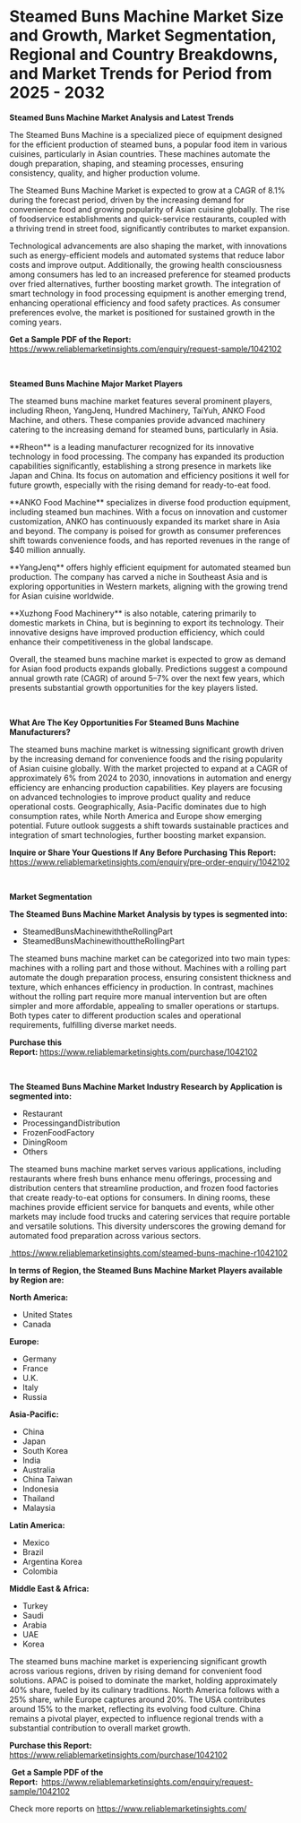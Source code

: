 <p><h1>Steamed Buns Machine Market Size and Growth, Market Segmentation, Regional and Country Breakdowns, and Market Trends for Period from 2025 -  2032</h1></p><p><strong>Steamed Buns Machine Market Analysis and Latest Trends</strong></p>
<p><p>The Steamed Buns Machine is a specialized piece of equipment designed for the efficient production of steamed buns, a popular food item in various cuisines, particularly in Asian countries. These machines automate the dough preparation, shaping, and steaming processes, ensuring consistency, quality, and higher production volume. </p><p>The Steamed Buns Machine Market is expected to grow at a CAGR of 8.1% during the forecast period, driven by the increasing demand for convenience food and growing popularity of Asian cuisine globally. The rise of foodservice establishments and quick-service restaurants, coupled with a thriving trend in street food, significantly contributes to market expansion. </p><p>Technological advancements are also shaping the market, with innovations such as energy-efficient models and automated systems that reduce labor costs and improve output. Additionally, the growing health consciousness among consumers has led to an increased preference for steamed products over fried alternatives, further boosting market growth. The integration of smart technology in food processing equipment is another emerging trend, enhancing operational efficiency and food safety practices. As consumer preferences evolve, the market is positioned for sustained growth in the coming years.</p></p>
<p><strong>Get a Sample PDF of the Report:&nbsp;</strong> <a href="https://www.reliablemarketinsights.com/enquiry/request-sample/1042102?utm_campaign=2885&utm_medium=2&utm_source=Github&utm_content=ia&utm_term=08042025&utm_id=steamed-buns-machine">https://www.reliablemarketinsights.com/enquiry/request-sample/1042102</a></p>
<p>&nbsp;</p>
<p><strong>Steamed Buns Machine Major Market Players</strong></p>
<p><p>The steamed buns machine market features several prominent players, including Rheon, YangJenq, Hundred Machinery, TaiYuh, ANKO Food Machine, and others. These companies provide advanced machinery catering to the increasing demand for steamed buns, particularly in Asia.</p><p>**Rheon** is a leading manufacturer recognized for its innovative technology in food processing. The company has expanded its production capabilities significantly, establishing a strong presence in markets like Japan and China. Its focus on automation and efficiency positions it well for future growth, especially with the rising demand for ready-to-eat food.</p><p>**ANKO Food Machine** specializes in diverse food production equipment, including steamed bun machines. With a focus on innovation and customer customization, ANKO has continuously expanded its market share in Asia and beyond. The company is poised for growth as consumer preferences shift towards convenience foods, and has reported revenues in the range of $40 million annually.</p><p>**YangJenq** offers highly efficient equipment for automated steamed bun production. The company has carved a niche in Southeast Asia and is exploring opportunities in Western markets, aligning with the growing trend for Asian cuisine worldwide.</p><p>**Xuzhong Food Machinery** is also notable, catering primarily to domestic markets in China, but is beginning to export its technology. Their innovative designs have improved production efficiency, which could enhance their competitiveness in the global landscape.</p><p>Overall, the steamed buns machine market is expected to grow as demand for Asian food products expands globally. Predictions suggest a compound annual growth rate (CAGR) of around 5–7% over the next few years, which presents substantial growth opportunities for the key players listed.</p></p>
<p>&nbsp;</p>
<p><strong>What Are The Key Opportunities For Steamed Buns Machine Manufacturers?</strong></p>
<p><p>The steamed buns machine market is witnessing significant growth driven by the increasing demand for convenience foods and the rising popularity of Asian cuisine globally. With the market projected to expand at a CAGR of approximately 6% from 2024 to 2030, innovations in automation and energy efficiency are enhancing production capabilities. Key players are focusing on advanced technologies to improve product quality and reduce operational costs. Geographically, Asia-Pacific dominates due to high consumption rates, while North America and Europe show emerging potential. Future outlook suggests a shift towards sustainable practices and integration of smart technologies, further boosting market expansion.</p></p>
<p><strong>Inquire or Share Your Questions If Any Before Purchasing This Report:</strong> <a href="https://www.reliablemarketinsights.com/enquiry/pre-order-enquiry/1042102?utm_campaign=2885&utm_medium=2&utm_source=Github&utm_content=ia&utm_term=08042025&utm_id=steamed-buns-machine">https://www.reliablemarketinsights.com/enquiry/pre-order-enquiry/1042102</a></p>
<p>&nbsp;</p>
<p><strong>Market Segmentation</strong></p>
<p><strong>The Steamed Buns Machine Market Analysis by types is segmented into:</strong></p>
<p><ul><li>SteamedBunsMachinewiththeRollingPart</li><li>SteamedBunsMachinewithouttheRollingPart</li></ul></p>
<p><p>The steamed buns machine market can be categorized into two main types: machines with a rolling part and those without. Machines with a rolling part automate the dough preparation process, ensuring consistent thickness and texture, which enhances efficiency in production. In contrast, machines without the rolling part require more manual intervention but are often simpler and more affordable, appealing to smaller operations or startups. Both types cater to different production scales and operational requirements, fulfilling diverse market needs.</p></p>
<p><strong>Purchase this Report:&nbsp;</strong><a href="https://www.reliablemarketinsights.com/purchase/1042102?utm_campaign=2885&utm_medium=2&utm_source=Github&utm_content=ia&utm_term=08042025&utm_id=steamed-buns-machine">https://www.reliablemarketinsights.com/purchase/1042102</a></p>
<p>&nbsp;</p>
<p><strong>The Steamed Buns Machine Market Industry Research by Application is segmented into:</strong></p>
<p><ul><li>Restaurant</li><li>ProcessingandDistribution</li><li>FrozenFoodFactory</li><li>DiningRoom</li><li>Others</li></ul></p>
<p><p>The steamed buns machine market serves various applications, including restaurants where fresh buns enhance menu offerings, processing and distribution centers that streamline production, and frozen food factories that create ready-to-eat options for consumers. In dining rooms, these machines provide efficient service for banquets and events, while other markets may include food trucks and catering services that require portable and versatile solutions. This diversity underscores the growing demand for automated food preparation across various sectors.</p></p>
<p><a href="https://www.reliablemarketinsights.com/steamed-buns-machine-r1042102?utm_campaign=2885&utm_medium=2&utm_source=Github&utm_content=ia&utm_term=08042025&utm_id=steamed-buns-machine">&nbsp;https://www.reliablemarketinsights.com/steamed-buns-machine-r1042102</a></p>
<p><strong>In terms of Region, the Steamed Buns Machine Market Players available by Region are:</strong></p>
<p>
    <p> <strong> North America: </strong>
        <ul>
            <li>United States</li>
            <li>Canada</li>
        </ul>
        </p> 
    <p> <strong> Europe: </strong>
        <ul>
            <li>Germany</li>
            <li>France</li>
            <li>U.K.</li>
            <li>Italy</li>
            <li>Russia</li>
        </ul>
        </p> 
    <p> <strong> Asia-Pacific: </strong>
        <ul>
            <li>China</li>
            <li>Japan</li>
            <li>South Korea</li>
            <li>India</li>
            <li>Australia</li>
            <li>China Taiwan</li>
            <li>Indonesia</li>
            <li>Thailand</li>
            <li>Malaysia</li>
        </ul>
        </p> 
    <p> <strong> Latin America: </strong>
        <ul>
            <li>Mexico</li>
            <li>Brazil</li>
            <li>Argentina Korea</li>
            <li>Colombia</li>
        </ul>
        </p> 
    <p> <strong> Middle East & Africa: </strong>
        <ul>
            <li>Turkey</li>
            <li>Saudi</li>
            <li>Arabia</li>
            <li>UAE</li>
            <li>Korea</li>
        </ul>
    </p>
    </p>
<p><p>The steamed buns machine market is experiencing significant growth across various regions, driven by rising demand for convenient food solutions. APAC is poised to dominate the market, holding approximately 40% share, fueled by its culinary traditions. North America follows with a 25% share, while Europe captures around 20%. The USA contributes around 15% to the market, reflecting its evolving food culture. China remains a pivotal player, expected to influence regional trends with a substantial contribution to overall market growth.</p></p>
<p><strong>Purchase this Report: </strong><a href="https://www.reliablemarketinsights.com/purchase/1042102?utm_campaign=2885&utm_medium=2&utm_source=Github&utm_content=ia&utm_term=08042025&utm_id=steamed-buns-machine">https://www.reliablemarketinsights.com/purchase/1042102</a></p>
<p>&nbsp;<strong>Get a Sample PDF of the Report:&nbsp;&nbsp;</strong><a href="https://www.reliablemarketinsights.com/enquiry/request-sample/1042102?utm_campaign=2885&utm_medium=2&utm_source=Github&utm_content=ia&utm_term=08042025&utm_id=steamed-buns-machine">https://www.reliablemarketinsights.com/enquiry/request-sample/1042102</a></p>
<p><strong></strong></p>
<p>Check more reports on <a href="https://www.reliablemarketinsights.com/?utm_campaign=2885&utm_medium=2&utm_source=Github&utm_content=ia&utm_term=08042025&utm_id=steamed-buns-machine">https://www.reliablemarketinsights.com/</a></p>